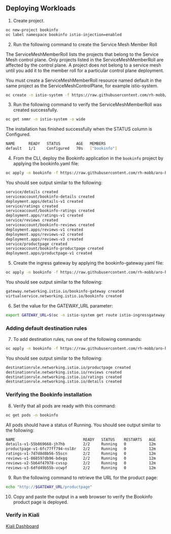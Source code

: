 ## Deploying Workloads

1. Create project.

```bash
oc new-project bookinfo
oc label namespace bookinfo istio-injection=enabled
```
2. Run the following command to create the Service Mesh Member Roll

The ServiceMeshMemberRoll lists the projects that belong to the Service Mesh control plane. Only projects listed in the ServiceMeshMemberRoll are affected by the control plane. A project does not belong to a service mesh until you add it to the member roll for a particular control plane deployment.

You must create a ServiceMeshMemberRoll resource named default in the same project as the ServiceMeshControlPlane, for example istio-system.
```bash
oc create -n istio-system -f https://raw.githubusercontent.com/rh-mobb/aro-hackathon-content/main/aro-content/assets/servicemeshmemberroll-default.yaml
```
3. Run the following command to verify the ServiceMeshMemberRoll was created successfully.
```bash
oc get smmr -n istio-system -o wide
```
The installation has finished successfully when the STATUS column is Configured.
```bash
NAME      READY   STATUS       AGE   MEMBERS
default   1/1     Configured   70s   ["bookinfo"]
```
4. From the CLI, deploy the Bookinfo application in the `bookinfo` project by applying the bookinfo.yaml file:
```bash
oc apply -n bookinfo -f https://raw.githubusercontent.com/rh-mobb/aro-hackathon-content/main/aro-content/assets/bookinfo.yaml
```
You should see output similar to the following:
```bash
service/details created
serviceaccount/bookinfo-details created
deployment.apps/details-v1 created
service/ratings created
serviceaccount/bookinfo-ratings created
deployment.apps/ratings-v1 created
service/reviews created
serviceaccount/bookinfo-reviews created
deployment.apps/reviews-v1 created
deployment.apps/reviews-v2 created
deployment.apps/reviews-v3 created
service/productpage created
serviceaccount/bookinfo-productpage created
deployment.apps/productpage-v1 created
```
5. Create the ingress gateway by applying the bookinfo-gateway.yaml file:
```bash
oc apply -n bookinfo -f https://raw.githubusercontent.com/rh-mobb/aro-hackathon-content/main/aro-content/assets/bookinfo-gateway.yaml
```
You should see output similar to the following:
```bash
gateway.networking.istio.io/bookinfo-gateway created
virtualservice.networking.istio.io/bookinfo created
```
6. Set the value for the GATEWAY_URL parameter:
```bash
export GATEWAY_URL=$(oc -n istio-system get route istio-ingressgateway -o jsonpath='{.spec.host}')
```
### Adding default destination rules
7. To add destination rules, run one of the following commands:
```bash
oc apply -n bookinfo -f https://raw.githubusercontent.com/rh-mobb/aro-hackathon-content/main/aro-content/assets/destination-rule-all.yaml
```
You should see output similar to the following:
```bash
destinationrule.networking.istio.io/productpage created
destinationrule.networking.istio.io/reviews created
destinationrule.networking.istio.io/ratings created
destinationrule.networking.istio.io/details created
```
### Verifying the Bookinfo installation
8. Verify that all pods are ready with this command:
```bash
oc get pods -n bookinfo
```
All pods should have a status of Running. You should see output similar to the following:
```bash
NAME                              READY   STATUS    RESTARTS   AGE
details-v1-55b869668-jh7hb        2/2     Running   0          12m
productpage-v1-6fc77ff794-nsl8r   2/2     Running   0          12m
ratings-v1-7d7d8d8b56-55scn       2/2     Running   0          12m
reviews-v1-868597db96-bdxgq       2/2     Running   0          12m
reviews-v2-5b64f47978-cvssp       2/2     Running   0          12m
reviews-v3-6dfd49b55b-vcwpf       2/2     Running   0          12m
```
9. Run the following command to retrieve the URL for the product page:
```bash
echo "http://$GATEWAY_URL/productpage"
```
10. Copy and paste the output in a web browser to verify the Bookinfo product page is deployed.

### Verify in Kiali
 [Kiali Dashboard](https://rh-mobb.github.io/aro-hackathon-content/service-meshv2/access_kiali_dashboard/)
